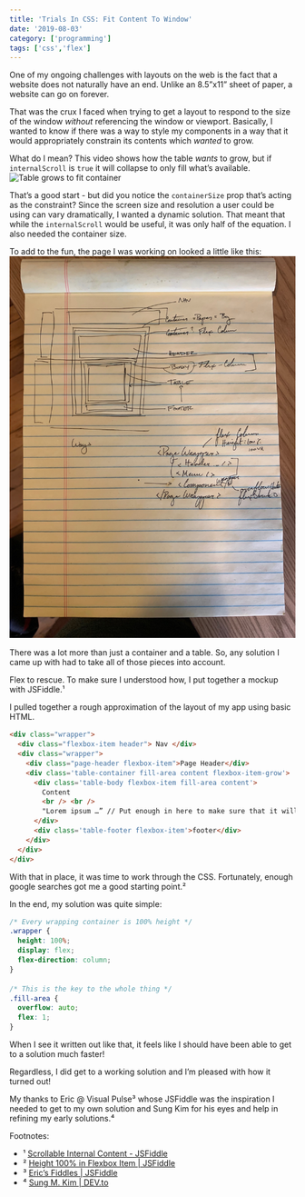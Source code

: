 ```yaml
---
title: 'Trials In CSS: Fit Content To Window'
date: '2019-08-03'
category: ['programming']
tags: ['css','flex']
---
```


One of my ongoing challenges with layouts on the web is the fact that a website does not naturally have an end. Unlike an 8.5”x11” sheet of paper, a website can go on forever.

That was the crux I faced when trying to get a layout to respond to the size of the window _without_ referencing the window or viewport. Basically, I wanted to know if there was a way to style my components in a way that it would appropriately constrain its contents which _wanted_ to grow.

What do I mean? This video shows how the table _wants_ to grow, but if `internalScroll` is `true` it will collapse to only fill what’s available.
![Table grows to fit container](https://media.giphy.com/media/fxBhkyHhjEGpd3DXhd/giphy.gif)

That’s a good start - but did you notice the `containerSize` prop that’s acting as the constraint? Since the screen size and resolution a user could be using can vary dramatically, I wanted a dynamic solution. That meant that while the `internalScroll` would be useful, it was only half of the equation. I also needed the container size.

To add to the fun, the page I was working on looked a little like this:
![](./sketch.JPG)

There was a lot more than just a container and a table. So, any solution I came up with had to take all of those pieces into account.

Flex to rescue. To make sure I understood how, I put together a mockup with JSFiddle.¹

I pulled together a rough approximation of the layout of my app using basic HTML.
```html
<div class="wrapper">
  <div class="flexbox-item header"> Nav </div>
  <div class="wrapper">
    <div class="page-header flexbox-item">Page Header</div>
    <div class='table-container fill-area content flexbox-item-grow'>
      <div class='table-body flexbox-item fill-area content'>
        Content
        <br /> <br />
        "Lorem ipsum …” // Put enough in here to make sure that it will exceed the height of the page.
      </div>
      <div class='table-footer flexbox-item'>footer</div>
    </div>
  </div>
</div>
```

With that in place, it was time to work through the CSS. Fortunately, enough google searches got me a good starting point.²

In the end, my solution was quite simple:
``` css
/* Every wrapping container is 100% height */
.wrapper {
  height: 100%;
  display: flex;
  flex-direction: column;
}

/* This is the key to the whole thing */
.fill-area {
  overflow: auto;
  flex: 1;
}
```

When I see it written out like that, it feels like I should have been able to get to a solution much faster!

Regardless, I did get to a working solution and I’m pleased with how it turned out!

My thanks to Eric @ Visual Pulse³ whose JSFiddle was the inspiration I needed to get to my own solution and Sung Kim for his eyes and help in refining my early solutions.⁴

Footnotes:
* ¹ [Scrollable Internal Content - JSFiddle](https://jsfiddle.net/stephencweiss/zyjwgptr/)
* ² [Height 100% in Flexbox Item | JSFiddle](https://jsfiddle.net/MadLittleMods/LmYay/)
* ³ [Eric’s Fiddles | JSFiddle](https://jsfiddle.net/user/MadLittleMods/fiddles/)
* ⁴ [Sung M. Kim | DEV.to](https://dev.to/dance2die)
